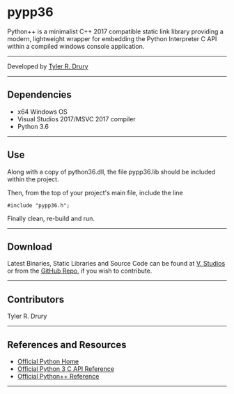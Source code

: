 # pypp36

Python++ is a minimalist C++ 2017 compatible static link library providing a modern, lightweight wrapper for embedding the Python Interpreter C API within a compiled windows console application.

---

Developed by [Tyler R. Drury](https://vigilance91.github.io/)

---

## Dependencies

* x64 Windows OS
* Visual Studios 2017/MSVC 2017 compiler
* Python 3.6

---

## Use

Along with a copy of python36.dll, the file pypp36.lib should be included within the project.
    
Then, from the top of your project's main file, include the line

    #include "pypp36.h";
    
Finally clean, re-build and run.

---

## Download

Latest Binaries, Static Libraries and Source Code can be found at
[V. Studios]() or from the [GitHub Repo](https://github.com/vigilance91/pypp36),
if you wish to contribute.

---

## Contributors
   Tyler R. Drury
   

---

## References and Resources

* [Official Python Home](https://www.python.org/)
* [Official Python 3 C API Reference](https://docs.python.org/3/c-api/intro.html)
* [Official Python++ Reference]()

---